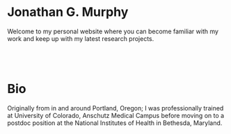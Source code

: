 # Jonathan G. Murphy
Welcome to my personal website where you can become familiar with my work and keep up with my latest research projects.
<br>
<br>
<br>
<br>
# Bio
Originally from in and around Portland, Oregon; I was professionally trained at University of Colorado, Anschutz Medical Campus before moving on to a postdoc position at the National Institutes of Health in Bethesda, Maryland. 
